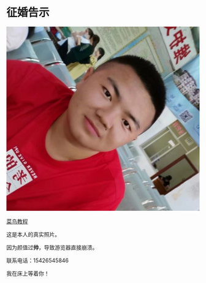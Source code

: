 <html>
    <head>
        <title>猛男征婚</title>
    </head>
    <body>
        <h1>征婚告示</h1>
        <img src="0.jpg"/>
        <p><a href="https://www.runoob.com">菜鸟教程</a></p>
        <p>这是本人的真实照片。</p>
        <p>因为颜值过<strong>帅</strong>，导致游览器直接崩溃。</p>
        <p>联系电话：15426545846</p>
        <p>我在床上等着你！</p>
    </body>
</html>

